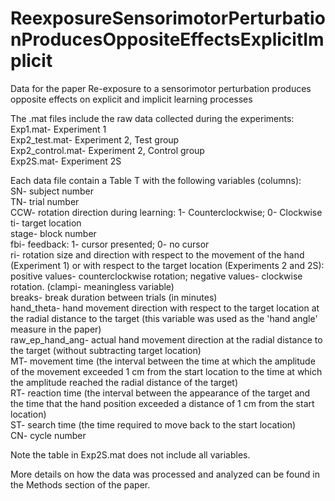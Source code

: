 # ReexposureSensorimotorPerturbationProducesOppositeEffectsExplicitImplicit
Data for the paper Re-exposure to a sensorimotor perturbation produces opposite effects on explicit and implicit learning processes

The .mat files include the raw data collected during the experiments:  
Exp1.mat- Experiment 1  
Exp2_test.mat- Experiment 2, Test group  
Exp2_control.mat- Experiment 2, Control group  
Exp2S.mat- Experiment 2S  

Each data file contain a Table T with the following variables (columns):  
SN- subject number  
TN- trial number  
CCW- rotation direction during learning: 1- Counterclockwise; 0- Clockwise  
ti- target location  
stage- block number  
fbi- feedback: 1- cursor presented; 0- no cursor  
ri- rotation size and direction with respect to the movement of the hand (Experiment 1) or with respect to the target location (Experiments 2 and 2S): positive values- counterclockwise rotation; negative values- clockwise rotation.
(clampi- meaningless variable)  
breaks- break duration between trials (in minutes)  
hand_theta- hand movement direction with respect to the target location at the radial distance to the target (this variable was used as the 'hand angle' measure in the paper)  
raw_ep_hand_ang- actual hand movement direction at the radial distance to the target (without subtracting target location)  
MT- movement time (the interval between the time at which the amplitude of the movement exceeded 1 cm from the start location to the time at which the amplitude reached the radial distance of the target)  
RT- reaction time (the interval between the appearance of the target and the time that the hand position exceeded a distance of 1 cm from the start location)  
ST- search time (the time required to move back to the start location)  
CN- cycle number  

Note the table in Exp2S.mat does not include all variables.



More details on how the data was processed and analyzed can be found in the Methods section of the paper.
